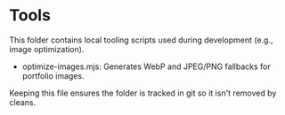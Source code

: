 # Tools

This folder contains local tooling scripts used during development (e.g., image optimization).

- optimize-images.mjs: Generates WebP and JPEG/PNG fallbacks for portfolio images.

Keeping this file ensures the folder is tracked in git so it isn't removed by cleans.
